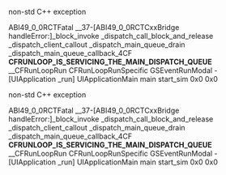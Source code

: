 non-std C++ exception

ABI49_0_0RCTFatal
__37-[ABI49_0_0RCTCxxBridge handleError:]_block_invoke
_dispatch_call_block_and_release
_dispatch_client_callout
_dispatch_main_queue_drain
_dispatch_main_queue_callback_4CF
__CFRUNLOOP_IS_SERVICING_THE_MAIN_DISPATCH_QUEUE__
__CFRunLoopRun
CFRunLoopRunSpecific
GSEventRunModal
-[UIApplication _run]
UIApplicationMain
main
start_sim
0x0
0x0


non-std C++ exception

ABI49_0_0RCTFatal
__37-[ABI49_0_0RCTCxxBridge handleError:]_block_invoke
_dispatch_call_block_and_release
_dispatch_client_callout
_dispatch_main_queue_drain
_dispatch_main_queue_callback_4CF
__CFRUNLOOP_IS_SERVICING_THE_MAIN_DISPATCH_QUEUE__
__CFRunLoopRun
CFRunLoopRunSpecific
GSEventRunModal
-[UIApplication _run]
UIApplicationMain
main
start_sim
0x0
0x0
